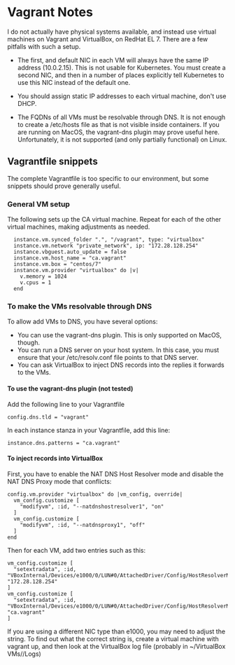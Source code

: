 # Vagrant Notes

I do not actually have physical systems available, and instead use virtual
machines on Vagrant and VirtualBox, on RedHat EL 7. There are a few pitfalls
with such a setup.

- The first, and default NIC in each VM will always have the same IP address
(10.0.2.15). This is not usable for Kubernetes. You must create a second NIC,
and then in a number of places explicitly tell Kubernetes to use this NIC
instead of the default one.

- You should assign static IP addresses to each virtual machine, don't use
DHCP.

- The FQDNs of all VMs must be resolvable through DNS. It is not enough to
create a /etc/hosts file as that is not visible inside containers. If you
are running on MacOS, the vagrant-dns plugin may prove useful here.
Unfortunately, it is not supported (and only partially functional) on Linux.

## Vagrantfile snippets

The complete Vagrantfile is too specific to our environment, but some snippets
should prove generally useful.

### General VM setup

The following sets up the CA virtual machine. Repeat for each of the other
virtual machines, making adjustments as needed.

```
  instance.vm.synced_folder ".", "/vagrant", type: "virtualbox"
  instance.vm.network "private_network", ip: "172.28.128.254"
  instance.vbguest.auto_update = false
  instance.vm.host_name = "ca.vagrant"
  instance.vm.box = "centos/7"
  instance.vm.provider "virtualbox" do |v|
    v.memory = 1024
    v.cpus = 1
  end
```

### To make the VMs resolvable through DNS

To allow add VMs to DNS, you have several options:

- You can use the vagrant-dns plugin. This is only supported on MacOS, though.
- You can run a DNS server on your host system. In this case, you must ensure
that your /etc/resolv.conf file points to that DNS server.
- You can ask VirtualBox to inject DNS records into the replies it forwards to
the VMs.

#### To use the vagrant-dns plugin (not tested)

Add the following line to your Vagrantfile

    config.dns.tld = "vagrant"

In each instance stanza in your Vagrantfile, add this line:

    instance.dns.patterns = "ca.vagrant"


#### To inject records into VirtualBox

First, you have to enable the NAT DNS Host Resolver mode and disable the NAT
DNS Proxy mode that conflicts:

```
config.vm.provider "virtualbox" do |vm_config, override|
  vm_config.customize [
    "modifyvm", :id, "--natdnshostresolver1", "on"
  ]
  vm_config.customize [
    "modifyvm", :id, "--natdnsproxy1", "off"
  ]
end
```

Then for each VM, add two entries such as this:

```
vm_config.customize [
  "setextradata", :id, "VBoxInternal/Devices/e1000/0/LUN#0/AttachedDriver/Config/HostResolverMappings/ca/HostIP", "172.28.128.254"
]
vm_config.customize [
  "setextradata", :id, "VBoxInternal/Devices/e1000/0/LUN#0/AttachedDriver/Config/HostResolverMappings/ca/HostNamePattern", "ca.vagrant"
]

```

If you are using a different NIC type than e1000, you may need to adjust the
string. To find out what the correct string is, create a virtual machine with
vagrant up, and then look at the VirtualBox log file (probably in
~/VirtualBox VMs/<machinename>/Logs)

